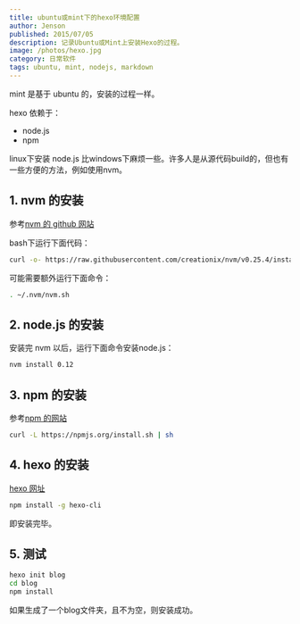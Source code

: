 ```yaml
---
title: ubuntu或mint下的hexo环境配置
author: Jenson
published: 2015/07/05
description: 记录Ubuntu或Mint上安装Hexo的过程。
image: /photos/hexo.jpg
category: 日常软件
tags: ubuntu, mint, nodejs, markdown
---
```


mint 是基于 ubuntu 的，安装的过程一样。

hexo 依赖于：
* node.js
* npm

linux下安装 node.js 比windows下麻烦一些。许多人是从源代码build的，但也有一些方便的方法，例如使用nvm。

## 1. nvm 的安装
参考[nvm 的 github 网站](https://github.com/creationix/nvm)

bash下运行下面代码：
```bash
curl -o- https://raw.githubusercontent.com/creationix/nvm/v0.25.4/install.sh | bash
```

可能需要额外运行下面命令：
```bash
. ~/.nvm/nvm.sh
```

## 2. node.js 的安装
安装完 nvm 以后，运行下面命令安装node.js：
```bash
nvm install 0.12
```

## 3. npm 的安装
参考[npm 的网站](https://www.npmjs.com/package/npm)

```bash
curl -L https://npmjs.org/install.sh | sh
```

## 4. hexo 的安装
[hexo 网址](https://hexo.io/docs/index.html)

```bash
npm install -g hexo-cli
```

即安装完毕。

## 5. 测试
```bash
hexo init blog
cd blog
npm install
```
如果生成了一个blog文件夹，且不为空，则安装成功。

